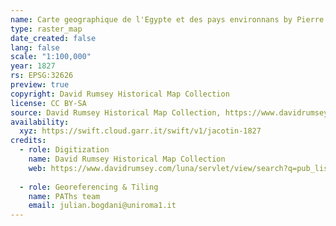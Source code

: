 ```yaml
---
name: Carte geographique de l'Egypte et des pays environnans by Pierre Jacotin (1818, 1828)
type: raster_map
date_created: false
lang: false
scale: "1:100,000"
year: 1827
rs: EPSG:32626
preview: true
copyright: David Rumsey Historical Map Collection
license: CC BY-SA
source: David Rumsey Historical Map Collection, https://www.davidrumsey.com/luna/servlet/view/search?q=pub_list_no%3d%223964.000%22
availability:
  xyz: https://swift.cloud.garr.it/swift/v1/jacotin-1827
credits:
  - role: Digitization
    name: David Rumsey Historical Map Collection
    web: https://www.davidrumsey.com/luna/servlet/view/search?q=pub_list_no%3d%223964.000%22
  
  - role: Georeferencing & Tiling
    name: PAThs team
    email: julian.bogdani@uniroma1.it
---
```

